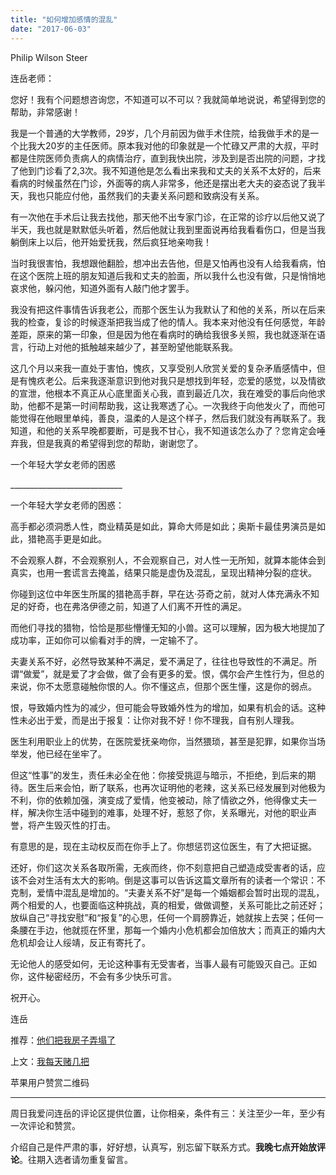 ```yaml
---
title: "如何增加感情的混乱"
date: "2017-06-03"
---
```


Philip Wilson Steer

连岳老师：

您好！我有个问题想咨询您，不知道可以不可以？我就简单地说说，希望得到您的帮助，非常感谢！

我是一个普通的大学教师，29岁，几个月前因为做手术住院，给我做手术的是一个比我大20岁的主任医师。原本我对他的印象就是一个忙碌又严肃的大叔，平时都是住院医师负责病人的病情治疗，直到我快出院，涉及到是否出院的问题，才找了他到门诊看了2,3次。我不知道他是怎么看出来我和丈夫的关系不太好的，后来看病的时候虽然在门诊，外面等的病人非常多，他还是摆出老大夫的姿态说了我半天，我也只能应付他，虽然我们的夫妻关系问题和致病没有关系。

有一次他在手术后让我去找他，那天他不出专家门诊，在正常的诊疗以后他又说了半天，我也就是默默低头听着，然后他就让我到里面说再给我看看伤口，但是当我躺倒床上以后，他开始爱抚我，然后疯狂地亲吻我！

当时我很害怕，我想跟他翻脸，想冲出去告他，但是又怕再也没有人给我看病，怕在这个医院上班的朋友知道后我和丈夫的脸面，所以我什么也没有做，只是悄悄地哀求他，躲闪他，知道外面有人敲门他才罢手。

我没有把这件事情告诉我老公，而那个医生认为我默认了和他的关系，所以在后来我的检查，复诊的时候逐渐把我当成了他的情人。我本来对他没有任何感觉，年龄差距，原来的第一印象，但是因为他在看病时的确给我很多关照，我也就逐渐在语言，行动上对他的抵触越来越少了，甚至盼望他能联系我。

这几个月以来我一直处于害怕，愧疚，又享受别人欣赏关爱的复杂矛盾感情中，但是有愧疚老公。后来我逐渐意识到他对我只是想找到年轻，恋爱的感觉，以及情欲的宣泄，他根本不真正从心底里面关心我，直到最近几次，我在难受的事后向他求助，他都不是第一时间帮助我，这让我寒透了心。一次我终于向他发火了，而他可能觉得在他眼里单纯，善良，温柔的人是这个样子，然后我们就没有再联系了。我知道，和他的关系早晚都要断，可是我不甘心，我不知道该怎么办了？您肯定会唾弃我，但是我真的希望得到您的帮助，谢谢您了。

一个年轻大学女老师的困惑

\_\_\_\_\_\_\_\_\_\_\_\_\_\_\_\_\_\_\_\_\_\_\_\_\_\_\_\_

一个年轻大学女老师的困惑：

高手都必须洞悉人性，商业精英是如此，算命大师是如此；奥斯卡最佳男演员是如此，猎艳高手更是如此。

不会观察人群，不会观察别人，不会观察自己，对人性一无所知，就算本能体会到真实，也用一套谎言去掩盖，结果只能是虚伪及混乱，呈现出精神分裂的症状。 

你碰到这位中年医生所属的猎艳高手群，早在达·芬奇之前，就对人体充满永不知足的好奇，也在弗洛伊德之前，知道了人们离不开性的满足。

而他们寻找的猎物，恰恰是那些懵懂无知的小兽。这可以理解，因为极大地提加了成功率，正如你可以偷看对手的牌，一定输不了。

夫妻关系不好，必然导致某种不满足，爱不满足了，往往也导致性的不满足。所谓“做爱”，就是爱了才会做，做了会有更多的爱。恨，偶尔会产生性行为，但总的来说，你不太愿意碰触你恨的人。你不懂这点，但那个医生懂，这是你的弱点。

恨，导致婚内性为的减少，但可能会导致婚外性为的增加，如果有机会的话。这种性未必出于爱，而是出于报复：让你对我不好！你不理我，自有别人理我。

医生利用职业上的优势，在医院爱抚亲吻你，当然猥琐，甚至是犯罪，如果你当场举发，他已经在坐牢了。

但这“性事”的发生，责任未必全在他：你接受挑逗与暗示，不拒绝，到后来的期待。医生后来会怕，断了联系，也再次证明他的老辣，这关系已经发展到对他极为不利，你的依赖加强，演变成了爱情，他变被动，除了情欲之外，他得像丈夫一样，解决你生活中碰到的难事，处理不好，惹怒了你，关系曝光，对他的职业声誉，将产生毁灭性的打击。

有意思的是，现在主动权反而在你手上了。你想惩罚这位医生，有了大把证据。

还好，你们这次关系各取所需，无疾而终，你不刻意把自己塑造成受害者的话，应该不会对生活有太大的影响。倒是这事可以告诉这篇文章所有的读者一个常识：不克制，爱情中混乱是增加的。“夫妻关系不好”是每一个婚姻都会暂时出现的混乱，两个相爱的人，也要面临这种挑战，真的相爱，做做调整，关系可能比之前还好；放纵自己“寻找安慰”和“报复”的心思，任何一个肩膀靠近，她就挨上去哭；任何一条腰在手边，他就揽在怀里，那每一个婚内小危机都会加倍放大；而真正的婚内大危机却会让人绥靖，反正有寄托了。

无论他人的感受如何，无论这种事有无受害者，当事人最有可能毁灭自己。正如你，这件秘密经历，不会有多少快乐可言。

祝开心。

连岳

推荐：[他们把我房子弄塌了](http://mp.weixin.qq.com/s?__biz=MjM5NDU0Mjk2MQ==&mid=2651623095&idx=1&sn=72086f2a6c0e90254ca407673104e836&chksm=bd7e0aa98a0983bfd01e5d8ed384e0b94660a39d65ce3d4deac7d255400b9e00008be45b0f74&scene=21#wechat_redirect)

上文：[我每天赌几把](http://mp.weixin.qq.com/s?__biz=MjM5NDU0Mjk2MQ==&mid=2651623121&idx=1&sn=179223f91fbf10bb121f22a10ab6332d&chksm=bd7e0acf8a0983d9fb296430bdc11cd3c949e8547d78cfd2d0f441c342e2ec28fc4c2cfa7fce&scene=21#wechat_redirect)

苹果用户赞赏二维码

* * *

周日我爱问连岳的评论区提供位置，让你相亲，条件有三：关注至少一年，至少有一次评论和赞赏。

介绍自己是件严肃的事，好好想，认真写，别忘留下联系方式。**我晚七点开始放评论**。往期入选者请勿重复留言。
